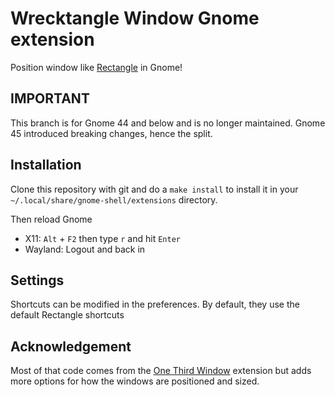 # Wrecktangle Window Gnome extension

Position window like [Rectangle](https://rectangleapp.com/) in Gnome!

## IMPORTANT
This branch is for Gnome 44 and below and is no longer maintained. Gnome 45 introduced breaking changes, hence the split.

## Installation

Clone this repository with git and do a `make install` to install it 
in your `~/.local/share/gnome-shell/extensions` directory.

Then reload Gnome 
* X11: `Alt` + `F2` then type `r` and hit `Enter`
* Wayland: Logout and back in

## Settings

Shortcuts can be modified in the preferences. By default, they use the default Rectangle shortcuts

## Acknowledgement

Most of that code comes from the [One Third Window](https://github.com/chmouel/one-third-window-gnome-extension)
extension but adds more options for how the windows are positioned and sized.
